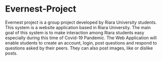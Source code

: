 # Evernest-Project
Evernest project is a group project developed by Riara University students.
This system is a website application based in Riara University. The main goal of this system is to make interaction among Riara students easy especially during this time of Covid-19 Pandemic. The Web Application will enable students to create an account, login, post questions and respond to questions asked by their peers. They can also post images, like or dislike posts.
